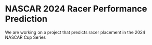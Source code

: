 # NASCAR 2024 Racer Performance Prediction
We are working on a project that predicts racer placement in the 2024 NASCAR Cup Series
